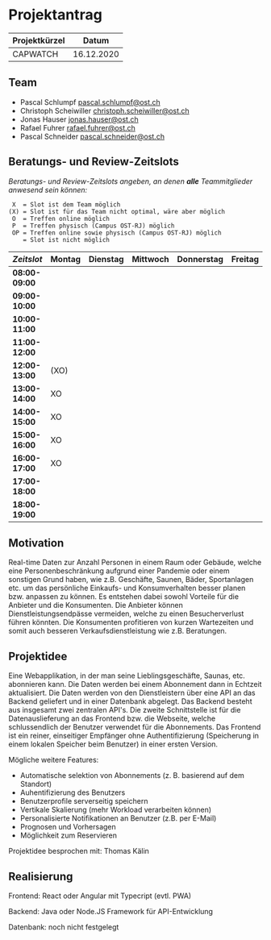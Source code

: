 # Projektantrag

| Projektkürzel | Datum      |
| ------------- | ---------- |
| CAPWATCH      | 16.12.2020 |

## Team
- Pascal Schlumpf pascal.schlumpf@ost.ch
- Christoph Scheiwiller christoph.scheiwiller@ost.ch
- Jonas Hauser jonas.hauser@ost.ch
- Rafael Fuhrer rafael.fuhrer@ost.ch
- Pascal Schneider pascal.schneider@ost.ch

## Beratungs- und Review-Zeitslots

*Beratungs- und Review-Zeitslots angeben, an denen **alle** Teammitglieder anwesend sein können:*

```
 X  = Slot ist dem Team möglich
(X) = Slot ist für das Team nicht optimal, wäre aber möglich
 O  = Treffen online möglich
 P  = Treffen physisch (Campus OST-RJ) möglich
 OP = Treffen online sowie physisch (Campus OST-RJ) möglich 
    = Slot ist nicht möglich
```


|   *Zeitslot*    | Montag | Dienstag | Mittwoch | Donnerstag | Freitag |
| --------------- | ------ | -------- | -------- | ---------- | ------- |
| **08:00-09:00** |       |       |       |         |      |
| **09:00-10:00** |       |       |       |         |      |
| **10:00-11:00** |       |       |       |         |      |
| **11:00-12:00** |       |       |       |         |      |
| **12:00-13:00** | (XO)  |       |       |         |      |
| **13:00-14:00** |  XO   |       |       |         |      |
| **14:00-15:00** |  XO   |       |       |         |      |
| **15:00-16:00** |  XO   |       |       |         |      |
| **16:00-17:00** |  XO   |       |       |         |      |
| **17:00-18:00** |       |       |       |         |      |
| **18:00-19:00** |       |       |       |         |      |
                    
                    
## Motivation       
                    
Real-time Daten zur Anzahl Personen in einem Raum oder Gebäude, welche eine Personenbeschränkung aufgrund einer Pandemie oder einem sonstigen Grund haben, wie z.B. Geschäfte, Saunen, Bäder, Sportanlagen etc. um das persönliche Einkaufs- und Konsumverhalten besser planen bzw. anpassen zu können.
Es entstehen dabei sowohl Vorteile für die Anbieter und die Konsumenten. Die Anbieter können Dienstleistungsendpässe vermeiden, welche zu einen Besucherverlust führen könnten. Die Konsumenten profitieren von kurzen Wartezeiten und somit auch besseren Verkaufsdienstleistung wie z.B. Beratungen.
                    
## Projektidee      
                    
Eine Webapplikation, in der man seine Lieblingsgeschäfte, Saunas, etc. abonnieren kann. Die Daten werden bei einem Abonnement dann in Echtzeit aktualisiert.
Die Daten werden von den Dienstleistern über eine API an das Backend geliefert und in einer Datenbank abgelegt. Das Backend besteht aus insgesamt zwei zentralen API's. Die zweite Schnittstelle ist für die Datenauslieferung an das Frontend bzw. die Webseite, welche schlussendlich der Benutzer verwendet für die Abonnements.
Das Frontend ist ein reiner, einseitiger Empfänger ohne Authentifizierung (Speicherung in einem lokalen Speicher beim Benutzer) in einer ersten Version.

Mögliche weitere Features:
- Automatische selektion von Abonnements (z. B. basierend auf dem Standort)
- Auhentifizierung des Benutzers
- Benutzerprofile serverseitig speichern
- Vertikale Skalierung (mehr Workload verarbeiten können)
- Personalisierte Notifikationen an Benutzer (z.B. per E-Mail)
- Prognosen und Vorhersagen
- Möglichkeit zum Reservieren


Projektidee besprochen mit: Thomas Kälin
                    
## Realisierung     

Frontend: React oder Angular mit Typecript (evtl. PWA)

Backend: Java oder Node.JS Framework für API-Entwicklung  

Datenbank: noch nicht festgelegt
                    